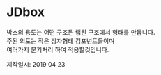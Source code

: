 # JDbox

박스의 용도는 어떤 구조든 랩된 구조에서 형태를 만듭니다.  
주된 의도는 작은 상자형태 컴포넌트들이며  
여러가지 분기처리 하여 적용할것입니다.

제작일시: 2019 04 23
